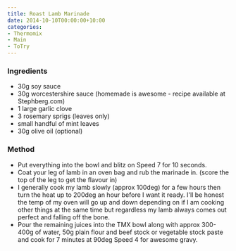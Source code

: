 ```yaml
---
title: Roast Lamb Marinade
date: 2014-10-10T00:00:00+10:00
categories:
- Thermomix
- Main
- ToTry
---
```









### Ingredients

* 30g soy sauce
* 30g worcestershire sauce (homemade is awesome - recipe available at Stephberg.com)
* 1 large garlic clove
* 3 rosemary sprigs (leaves only)
* small handful of mint leaves
* 30g olive oil (optional)

### Method

* Put everything into the bowl and blitz on Speed 7 for 10 seconds.  
* Coat your leg of lamb in an oven bag and rub the marinade in. (score the top of the leg to get the flavour in)
* I generally cook my lamb slowly (approx 100deg) for a few hours then turn the heat up to 200deg an hour before I want it ready.  I'll be honest the temp of my oven will go up and down depending on if I am cooking other things at the same time but regardless my lamb always comes out perfect and falling off the bone.
* Pour the remaining juices into the TMX bowl along with approx 300-400g of water, 50g plain flour and beef stock or vegetable stock paste and cook for 7 minutes at 90deg Speed 4 for awesome gravy.
